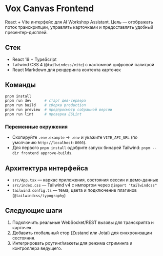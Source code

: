 # Vox Canvas Frontend

React + Vite интерфейс для AI Workshop Assistant. Цель — отображать поток транскрипции, управлять карточками и предоставлять удобный презентер-дисплей.

## Стек
- React 19 + TypeScript
- Tailwind CSS 4 (`@tailwindcss/vite`) с кастомной цифровой палитрой
- React Markdown для рендеринга контента карточек

## Команды
```bash
pnpm install
pnpm run dev      # старт дев-сервера
pnpm run build    # сборка production
pnpm run preview  # предпросмотр собранной версии
pnpm run lint     # проверка ESLint
```

### Переменные окружения
- Скопируйте `.env.example` → `.env` и укажите `VITE_API_URL` (по умолчанию `http://localhost:8000`).
- Для первого `pnpm install` одобрите запуск бинарей Tailwind: `pnpm --dir frontend approve-builds`.

## Архитектура интерфейса
- `src/App.tsx` — каркас приложения, состояния сессии и демо-данные
- `src/index.css` — Tailwind v4 с импортом через `@import "tailwindcss"`
- `tailwind.config.ts` — тема, цвета и подключение плагинов (`@tailwindcss/typography`)

## Следующие шаги
1. Подключить реальные WebSocket/REST вызовы для транскрипта и карточек.
2. Добавить глобальный стор (Zustand или Jotai) для синхронизации состояния.
3. Интегрировать роутинг/макеты для режима стриминга и контроллера ведущего.
